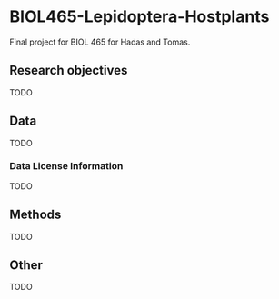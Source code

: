 # BIOL465-Lepidoptera-Hostplants

Final project for BIOL 465 for Hadas and Tomas.

## Research objectives

TODO

## Data

TODO

### Data License Information

TODO

## Methods

TODO

## Other

TODO
